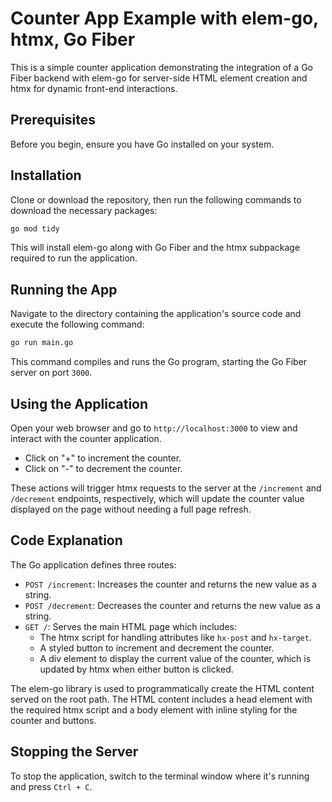 # Counter App Example with elem-go, htmx, Go Fiber

This is a simple counter application demonstrating the integration of a Go Fiber backend with elem-go for server-side HTML element creation and htmx for dynamic front-end interactions.

## Prerequisites

Before you begin, ensure you have Go installed on your system.

## Installation

Clone or download the repository, then run the following commands to download the necessary packages:

```bash
go mod tidy
```

This will install elem-go along with Go Fiber and the htmx subpackage required to run the application.

## Running the App

Navigate to the directory containing the application's source code and execute the following command:

```bash
go run main.go
```

This command compiles and runs the Go program, starting the Go Fiber server on port `3000`.

## Using the Application

Open your web browser and go to `http://localhost:3000` to view and interact with the counter application.

- Click on "+" to increment the counter.
- Click on "-" to decrement the counter.

These actions will trigger htmx requests to the server at the `/increment` and `/decrement` endpoints, respectively, which will update the counter value displayed on the page without needing a full page refresh.

## Code Explanation

The Go application defines three routes:

- `POST /increment`: Increases the counter and returns the new value as a string.
- `POST /decrement`: Decreases the counter and returns the new value as a string.
- `GET /`: Serves the main HTML page which includes:
  - The htmx script for handling attributes like `hx-post` and `hx-target`.
  - A styled button to increment and decrement the counter.
  - A div element to display the current value of the counter, which is updated by htmx when either button is clicked.

The elem-go library is used to programmatically create the HTML content served on the root path. The HTML content includes a head element with the required htmx script and a body element with inline styling for the counter and buttons.

## Stopping the Server

To stop the application, switch to the terminal window where it's running and press `Ctrl + C`.
